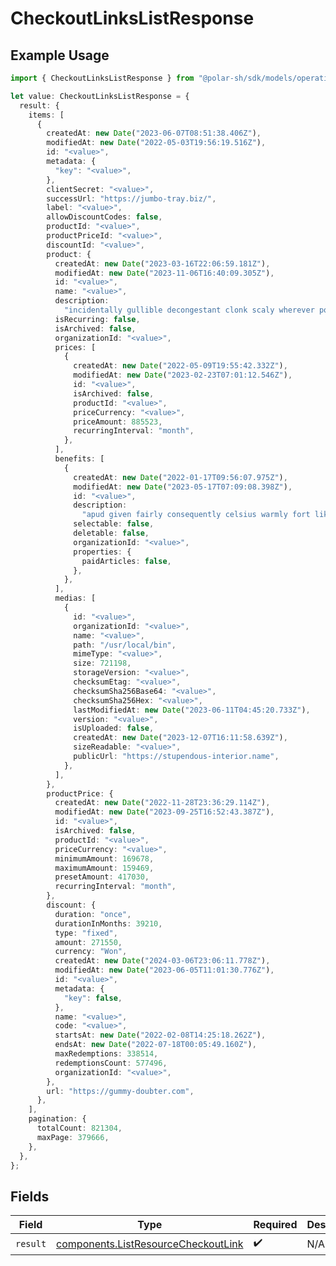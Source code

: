 # CheckoutLinksListResponse

## Example Usage

```typescript
import { CheckoutLinksListResponse } from "@polar-sh/sdk/models/operations";

let value: CheckoutLinksListResponse = {
  result: {
    items: [
      {
        createdAt: new Date("2023-06-07T08:51:38.406Z"),
        modifiedAt: new Date("2022-05-03T19:56:19.516Z"),
        id: "<value>",
        metadata: {
          "key": "<value>",
        },
        clientSecret: "<value>",
        successUrl: "https://jumbo-tray.biz/",
        label: "<value>",
        allowDiscountCodes: false,
        productId: "<value>",
        productPriceId: "<value>",
        discountId: "<value>",
        product: {
          createdAt: new Date("2023-03-16T22:06:59.181Z"),
          modifiedAt: new Date("2023-11-06T16:40:09.305Z"),
          id: "<value>",
          name: "<value>",
          description:
            "incidentally gullible decongestant clonk scaly wherever pointless instantly minister um",
          isRecurring: false,
          isArchived: false,
          organizationId: "<value>",
          prices: [
            {
              createdAt: new Date("2022-05-09T19:55:42.332Z"),
              modifiedAt: new Date("2023-02-23T07:01:12.546Z"),
              id: "<value>",
              isArchived: false,
              productId: "<value>",
              priceCurrency: "<value>",
              priceAmount: 885523,
              recurringInterval: "month",
            },
          ],
          benefits: [
            {
              createdAt: new Date("2022-01-17T09:56:07.975Z"),
              modifiedAt: new Date("2023-05-17T07:09:08.398Z"),
              id: "<value>",
              description:
                "apud given fairly consequently celsius warmly fort likewise",
              selectable: false,
              deletable: false,
              organizationId: "<value>",
              properties: {
                paidArticles: false,
              },
            },
          ],
          medias: [
            {
              id: "<value>",
              organizationId: "<value>",
              name: "<value>",
              path: "/usr/local/bin",
              mimeType: "<value>",
              size: 721198,
              storageVersion: "<value>",
              checksumEtag: "<value>",
              checksumSha256Base64: "<value>",
              checksumSha256Hex: "<value>",
              lastModifiedAt: new Date("2023-06-11T04:45:20.733Z"),
              version: "<value>",
              isUploaded: false,
              createdAt: new Date("2023-12-07T16:11:58.639Z"),
              sizeReadable: "<value>",
              publicUrl: "https://stupendous-interior.name",
            },
          ],
        },
        productPrice: {
          createdAt: new Date("2022-11-28T23:36:29.114Z"),
          modifiedAt: new Date("2023-09-25T16:52:43.387Z"),
          id: "<value>",
          isArchived: false,
          productId: "<value>",
          priceCurrency: "<value>",
          minimumAmount: 169678,
          maximumAmount: 159469,
          presetAmount: 417030,
          recurringInterval: "month",
        },
        discount: {
          duration: "once",
          durationInMonths: 39210,
          type: "fixed",
          amount: 271550,
          currency: "Won",
          createdAt: new Date("2024-03-06T23:06:11.778Z"),
          modifiedAt: new Date("2023-06-05T11:01:30.776Z"),
          id: "<value>",
          metadata: {
            "key": false,
          },
          name: "<value>",
          code: "<value>",
          startsAt: new Date("2022-02-08T14:25:18.262Z"),
          endsAt: new Date("2022-07-18T00:05:49.160Z"),
          maxRedemptions: 338514,
          redemptionsCount: 577496,
          organizationId: "<value>",
        },
        url: "https://gummy-doubter.com",
      },
    ],
    pagination: {
      totalCount: 821304,
      maxPage: 379666,
    },
  },
};
```

## Fields

| Field                                                                                      | Type                                                                                       | Required                                                                                   | Description                                                                                |
| ------------------------------------------------------------------------------------------ | ------------------------------------------------------------------------------------------ | ------------------------------------------------------------------------------------------ | ------------------------------------------------------------------------------------------ |
| `result`                                                                                   | [components.ListResourceCheckoutLink](../../models/components/listresourcecheckoutlink.md) | :heavy_check_mark:                                                                         | N/A                                                                                        |